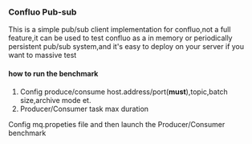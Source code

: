 ### Confluo Pub-sub

This is a simple  pub/sub client implementation for confluo,not a full feature,it can be used 
to test confluo as a in memory or periodically persistent pub/sub system,and it's easy to deploy on your server if you want to massive test   

#### how to run the benchmark 
  
1. Config produce/consume host.address/port(**must**),topic,batch size,archive mode et. 
2. Producer/Consumer task max duration 

Config mq.propeties file and then launch the Producer/Consumer benchmark 

